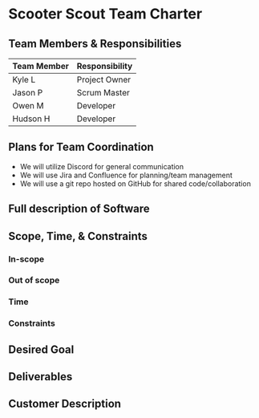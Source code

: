 # Scooter Scout Team Charter

## Team Members & Responsibilities
| Team Member | Responsibility |
| ----------- | -------------- |
| Kyle L      | Project Owner  |
| Jason P     | Scrum Master   |
| Owen M      | Developer      |
| Hudson H    | Developer      |

## Plans for Team Coordination
- We will utilize Discord for general communication
- We will use Jira and Confluence for planning/team management
- We will use a git repo hosted on GitHub for shared code/collaboration

## Full description of Software

## Scope, Time, & Constraints

### In-scope

### Out of scope

### Time

### Constraints

## Desired Goal

## Deliverables

## Customer Description
